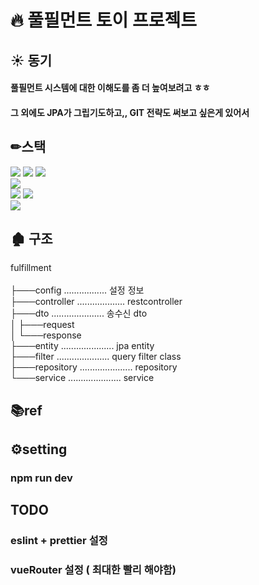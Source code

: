 # 🔥 풀필먼트 토이 프로젝트 

## ☀️ 동기
#### 풀필먼트 시스템에 대한 이해도를 좀 더 높여보려고 ㅎㅎ
#### 그 외에도 JPA가 그립기도하고,, GIT 전략도 써보고 싶은게 있어서

## ✏스택
<img src="https://img.shields.io/badge/spring-green?style=for-the-badge&logo=spring&logoColor=white"> <img src="https://img.shields.io/badge/springboot-green?style=for-the-badge&logo=springboot&logoColor=white">
<img src="https://img.shields.io/badge/gradle-black?style=for-the-badge&logo=gradle&logoColor=white"><br>
<img src="https://img.shields.io/badge/spring data jpa-6DB33F?style=for-the-badge&logo=jpa&logoColor=white"> <br>
<img src="https://img.shields.io/badge/queryDsl-blue?style=for-the-badge&logo=queryDsl&logoColor=white">
<img src="https://img.shields.io/badge/mysql-blue?style=for-the-badge&logo=mysql&logoColor=white"><br>
<img src="https://img.shields.io/badge/junit5-006400?style=for-the-badge&logo=jUnit&logoColor=white">

## 🏚️ 구조
fulfillment                                                        <br>                     
├───config ................. 설정 정보<br>
├───controller  ................... restcontroller<br>
├───dto     ..................... 송수신 dto<br>
│   ├───request<br>
│   └───response<br>
├───entity                   ..................... jpa entity<br>
├───filter                   ..................... query filter class<br>
├───repository               ..................... repository<br>
└───service                  ..................... service<br>

## 📚ref


## ⚙setting
### npm run dev

## TODO
### eslint + prettier 설정
### vueRouter 설정 ( 최대한 빨리 해야함)
